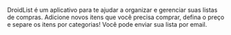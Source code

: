 DroidList é um aplicativo para te ajudar a organizar e gerenciar suas listas de compras. Adicione novos itens que você precisa comprar, defina o preço e separe os itens por categorias! Você pode enviar sua lista por email.